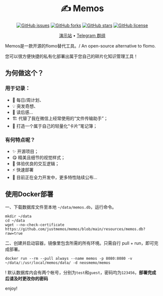 <h1 align="center">
  ✍️ Memos
</h1>
<p align="center">
  <a href="https://github.com/justmemos/memos/issues"><img alt="GitHub issues" src="https://img.shields.io/github/issues/justmemos/memos"></a>
  <a href="https://github.com/justmemos/memos/network"><img alt="GitHub forks" src="https://img.shields.io/github/forks/justmemos/memos"></a>
  <a href="https://github.com/justmemos/memos/stargazers"><img alt="GitHub stars" src="https://img.shields.io/github/stars/justmemos/memos"></a>
  <a href="https://github.com/justmemos/memos/blob/main/LICENSE"><img alt="GitHub license" src="https://img.shields.io/github/license/justmemos/memos"></a>
</p>
<p align="center">
  <a href="memos.onrender.com">演示站</a> •
  <a href="https://t.me/+M-AqruZmJBhkYWQ1">Telegram 群组</a> 
</p>


Memos是一款开源的flomo替代工具。/ An open-source alternative to flomo.

您可以很方便快捷的私有化部署出属于您自己的碎片化知识管理工具！

## 为何做这个？

### 用于记录：
- 📅 每日/周计划、
- 💡 突发奇想、
- 📕 读后感...
- 🏗️ 代替了我在微信上经常使用的“文件传输助手”；
- 📒 打造一个属于自己的轻量化“卡片”笔记簿；

### 有何特点呢？
- ✨ 开源项目；
- 😋 精美且细节的视觉样式；
- 📑 体验优良的交互逻辑；
- ⚡ 快速部署
- 🚀 目前正在全力开发中，更多特性陆续公布...

## 使用Docker部署

一、下载数据库文件至本地 `~/data/memos.db`，运行命令。

```
mkdir ~/data
cd ~/data
wget --no-check-certificate https://github.com/justmemos/memos/blob/main/resources/memos.db?raw=true 
```

二、创建并启动容器，镜像里包含所需的所有环境。只需自行 pull + run，即可完成部署。
```
docker run --rm --pull always --name memos -p 8080:8080 -v ~/data/:/usr/local/memos/data/ -d neosmemo/memos
```

! 默认数据库内会有两个帐号，分别为`test`和`guest`，密码均为`123456`，**部署完成后请及时更改你的密码**

enjoy!
